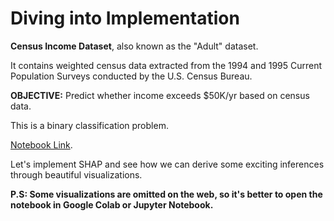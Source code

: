 # Diving into Implementation

**Census Income Dataset**, also known as the "Adult" dataset.

It contains weighted census data extracted from the 1994 and 1995 Current Population Surveys conducted by the U.S. Census Bureau.

**OBJECTIVE:** Predict whether income exceeds $50K/yr based on census data.

This is a binary classification problem.

[Notebook Link](https://dphi.tech/notebooks/816/gunnika/shap-implementation).

Let's implement SHAP and see how we can derive some exciting inferences through beautiful visualizations.

**P.S: Some visualizations are omitted on the web, so it's better to open the notebook in Google Colab or Jupyter Notebook.**